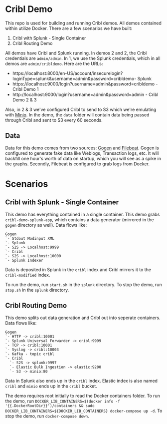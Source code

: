 # Cribl Demo

This repo is used for building and running Cribl demos. All demos contained within utilize Docker. There are a few scenarios we have built:

1. Cribl with Splunk - Single Container
2. Cribl Routing Demo

All demos have Cribl and Splunk running. In demos 2 and 2, the Cribl credentials are `admin/admin`. In 1, we use the Splunk credentials, which in all demos are `admin/cribldemo`. Here are the URLs:

* https://localhost:8000/en-US/account/insecurelogin?loginType=splunk&username=admin&password=cribldemo- Splunk
* https://localhost:9000/login?username=admin&password=cribldemo - Cribl Demo 1
* http://localhost:9000/login?username=admin&password=admin - Cribl Demo 2 & 3

Also, in 2 & 3 we've configured Cribl to send to S3 which we're emulating with [Minio](https://github.com/minio/minio). In the demo, the `data` folder will contain data being passed through Cribl and sent to S3 every 60 seconds.

## Data

Data for this demo comes from two sources: [Gogen](https://github.com/coccyx/gogen) and [Filebeat](https://github.com/elastic/beats). Gogen is configured to generate fake data like Weblogs, Transaction logs, etc. It will backfill one hour's worth of data on startup, which you will see as a spike in the graphs. Secondly, Filebeat is configured to grab logs from Docker.

# Scenarios

## Cribl with Splunk - Single Container

This demo has everything contained in a single container. This demo grabs `cribl-demo-splunk-app`, which contains a data generator (mirrored in the `gogen` directory as well). Data flows like:

    Gogen
    `- Stdout Modinput XML
    `- Splunk
    `- S2S -> Localhost:9999
    `- Cribl
    `- S2S -> Localhost:10000
    `- Splunk Indexer

Data is deposited in Splunk in the `cribl` index and Cribl mirrors it to the `cribl-modified` index.

To run the demo, run `start.sh` in the `splunk` directory. To stop the demo, run `stop.sh` in the `splunk` directory.

## Cribl Routing Demo

This demo splits out data generation and Cribl out into seperate containers. Data flows like:

    Gogen
    `- HTTP -> cribl:10001
    `- Splunk Universal Forwarder -> cribl:9999
    `- TCP -> cribl:10001
    `- Syslog -> cribl:10003
    `- Kafka - topic cribl
    `- Cribl
      `- S2S -> splunk:9997
      `- Elastic Bulk Ingestion -> elastic:9200
      `- S3 -> minio:80

Data in Splunk also ends up in the `cribl` index. Elastic index is also named `cribl` and `minio` ends up in the `cribl` bucket.

The demo requires root initially to read the Docker containers folder. To run the demo, run `DOCKER_LIB_CONTAINERS=$(docker info -f '{{.DockerRootDir}}')/containers && sudo DOCKER_LIB_CONTAINERS=${DOCKER_LIB_CONTAINERS} docker-compose up -d`. To stop the demo, run `docker-compose down`.
